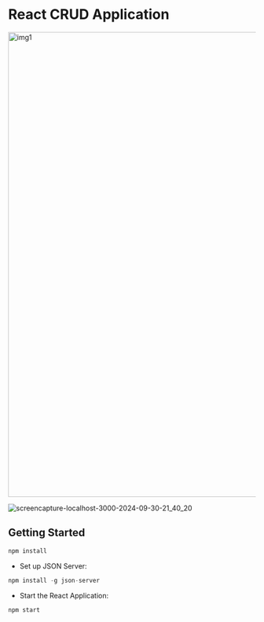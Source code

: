 # React CRUD Application

<img width="946" alt="img1" src="https://github.com/user-attachments/assets/65ef2408-47c0-43c4-81df-8a951458a86e">

![screencapture-localhost-3000-2024-09-30-21_40_20](https://github.com/user-attachments/assets/73d9dabe-0483-4d10-8a47-f8e5c4417bc8)

## Getting Started

```javascript
npm install
```

-  Set up JSON Server:
```javascript
npm install -g json-server
```

-  Start the React Application:
```javascript
npm start
```

